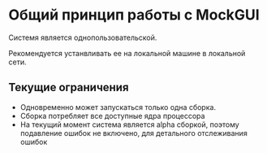 # Общий принцип работы с MockGUI

Системя является однопользовательской.

Рекомендуется устанвливать ее на локальной машине в локальной сети.

## Текущие ограничения

* Одновременно может запускаться только одна сборка.
* Сборка потребляет все доступные ядра процессора
* На текущий момент система является alpha сборкой, поэтому подавление ошибок не включено, для детального отслеживания ошибок